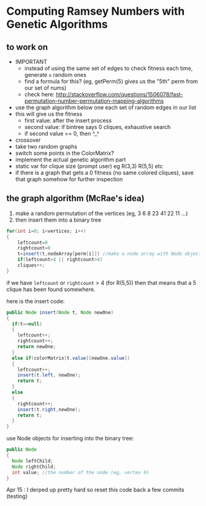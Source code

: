 Computing Ramsey Numbers with Genetic Algorithms
==============

to work on
-------
- IMPORTANT
  - instead of using the same set of edges to check fitness each time, generate `x` random ones
  - find a formula for this? (eg, getPerm(5) gives us the "5th" perm from our set of nums)
  - check here: http://stackoverflow.com/questions/1506078/fast-permutation-number-permutation-mapping-algorithms
- use the graph algorithm below one each set of random edges in our list
- this will give us the fitness
  - first value: after the insert process
  - second value: if bintree says 0 cliques, exhaustive search
  - if second value == 0, then ^_^
-  crossover
  - take two random graphs
  - switch some points in the ColorMatrix?
-  implement the actual genetic algorithm part
-  static var for clique size (prompt user) eg R(3,3) R(5,5) etc
-  if there is a graph that gets a 0 fitness (no same colored cliques), save that graph somehow for further inspection

the graph algorithm (McRae's idea)
--------------

1. make a random permutation of the vertices (eg, 3 6 8 23 41 22 11 ...)
2. then insert them into a binary tree 

```java
for(int i=0; i<vertices; i++)
{
    leftcount=0
    rightcount=0
    t=insert(t,nodeArray[perm[i]]) //make a node array with Node objects of all the vertices ahead of time
    if(leftcount>4 || rightcount>4)
    cliques++;
}
```


if we have `leftcount` or `rightcount` > 4 (for R(5,5)) then that means that a 5 clique has been found somewhere. 

here is the insert code:

```java
public Node insert(Node t, Node newOne)
{
  if(t==null)
  {
    leftcount++;
    rightcount++;
    return newOne;
  }
  else if(colorMatrix[t.value][newOne.value])
  {
    leftcount++;
    insert(t.left, newOne);
    return t;
  }
  else
  {
    rightcount++;
    insert(t.right,newOne);
    return t;
  }
}
```

use Node objects for inserting into the binary tree:
```java
public Node
{
  Node leftChild;
  Node rightChild;
  int value; //the number of the node (eg, vertex 9)
}
```

Apr 15 : I derped up pretty hard so reset this code back a few commits (testing)


